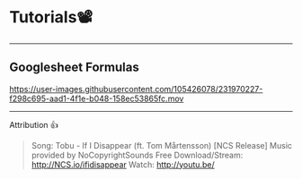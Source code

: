 # Tutorials📽️
-----
## Googlesheet Formulas


https://user-images.githubusercontent.com/105426078/231970227-f298c695-aad1-4f1e-b048-158ec53865fc.mov


-----
Attribution 👍

> Song: Tobu - If I Disappear (ft. Tom Mårtensson) [NCS Release]
Music provided by NoCopyrightSounds
Free Download/Stream: http://NCS.io/ifidisappear
Watch: http://youtu.be/
